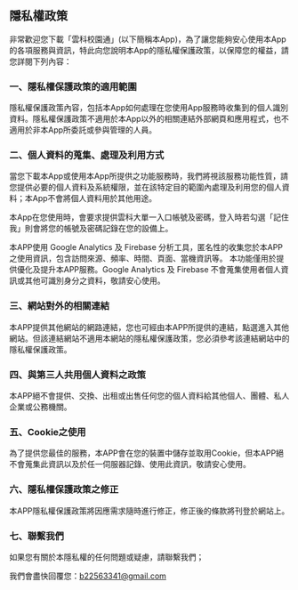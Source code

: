 ## 隱私權政策

非常歡迎您下載「雲科校園通」(以下簡稱本App)，為了讓您能夠安心使用本App的各項服務與資訊，特此向您說明本App的隱私權保護政策，以保障您的權益，請您詳閱下列內容：

### 一、隱私權保護政策的適用範圍

隱私權保護政策內容，包括本App如何處理在您使用App服務時收集到的個人識別資料。隱私權保護政策不適用於本App以外的相關連結外部網頁和應用程式，也不適用於非本App所委託或參與管理的人員。

### 二、個人資料的蒐集、處理及利用方式

當您下載本App或使用本App所提供之功能服務時，我們將視該服務功能性質，請您提供必要的個人資料及系統權限，並在該特定目的範圍內處理及利用您的個人資料；本App不會將個人資料用於其他用途。

本App在您使用時，會要求提供雲科大單一入口帳號及密碼，登入時若勾選「記住我」則會將您的帳號及密碼記錄在您的設備上。

本APP使用 Google Analytics 及 Firebase 分析工具，匿名性的收集您於本APP之使用資訊，包含訪問來源、頻率、時間、頁面、當機資訊等。
本功能僅用於提供優化及提升本APP服務。Google Analytics 及 Firebase 不會蒐集使用者個人資訊或其他可識別身分之資料，敬請安心使用。

### 三、網站對外的相關連結

本APP提供其他網站的網路連結，您也可經由本APP所提供的連結，點選進入其他網站。但該連結網站不適用本網站的隱私權保護政策，您必須參考該連結網站中的隱私權保護政策。

### 四、與第三人共用個人資料之政策

本APP絕不會提供、交換、出租或出售任何您的個人資料給其他個人、團體、私人企業或公務機關。

### 五、Cookie之使用

為了提供您最佳的服務，本APP會在您的裝置中儲存並取用Cookie，但本APP絕不會蒐集此資訊以及於任一伺服器記錄、使用此資訊，敬請安心使用。

### 六、隱私權保護政策之修正

本APP隱私權保護政策將因應需求隨時進行修正，修正後的條款將刊登於網站上。

### 七、聯繫我們

如果您有關於本隱私權的任何問題或疑慮，請聯繫我們；

我們會盡快回覆您：b22563341@gmail.com

